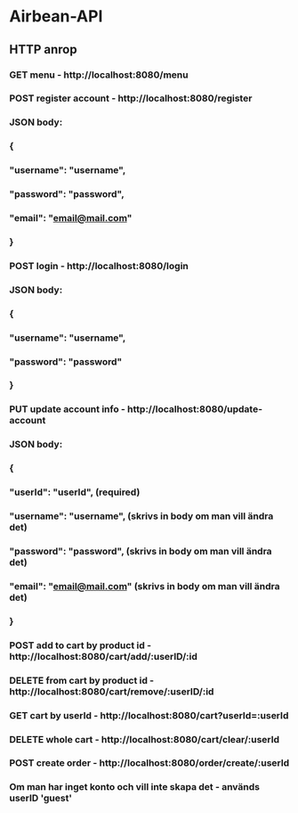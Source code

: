 # Airbean-API

## HTTP anrop

### GET menu - http://localhost:8080/menu

### POST register account - http://localhost:8080/register
### JSON body:
### {
###	"username": "username",
###	"password": "password",
###	"email": "email@mail.com"
### }

### POST login - http://localhost:8080/login
### JSON body:
### {
###	"username": "username",
###	"password": "password"
### }

### PUT update account info - http://localhost:8080/update-account
### JSON body:
### {
### "userId": "userId", (required)
###	"username": "username", (skrivs in body om man vill ändra det)
###	"password": "password", (skrivs in body om man vill ändra det)
###	"email": "email@mail.com" (skrivs in body om man vill ändra det)
### }

### POST add to cart by product id - http://localhost:8080/cart/add/:userID/:id

### DELETE from cart by product id - http://localhost:8080/cart/remove/:userID/:id

### GET cart by userId - http://localhost:8080/cart?userId=:userId

### DELETE whole cart - http://localhost:8080/cart/clear/:userId

### POST create order - http://localhost:8080/order/create/:userId

### Om man har inget konto och vill inte skapa det - används userID 'guest'